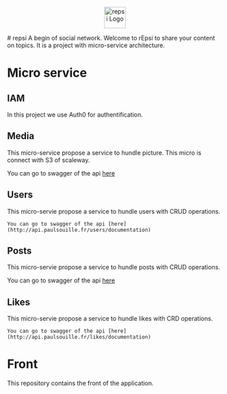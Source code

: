 <p align="center">
  <a href="http://kube.paulsouille.fr" target="blank"><img src="https://i.imgur.com/MuvHYIz.png" width="50" alt="repsi Logo" /></a>

</p>
# repsi
A  begin of social network. Welcome to rEpsi to share your content on topics. It is a project with micro-service architecture.

# Micro service
## IAM
  In this project we use Auth0 for authentification. 
## Media
  This micro-service propose a service to hundle picture. 
  This micro is connect with S3 of scaleway.
  
  You can go to swagger of the api [here](http://api.paulsouille.fr/media/documentation)
## Users      
  This micro-servie propose a service to hundle users with CRUD operations.
  
    You can go to swagger of the api [here](http://api.paulsouille.fr/users/documentation)
## Posts      
  This micro-servie propose a service to hundle posts with CRUD operations.
  
  You can go to swagger of the api [here](http://api.paulsouille.fr/posts/documentation)
## Likes      
  This micro-servie propose a service to hundle likes with CRD operations.
  
    You can go to swagger of the api [here](http://api.paulsouille.fr/likes/documentation)

# Front
  This repository contains the front of the application. 
